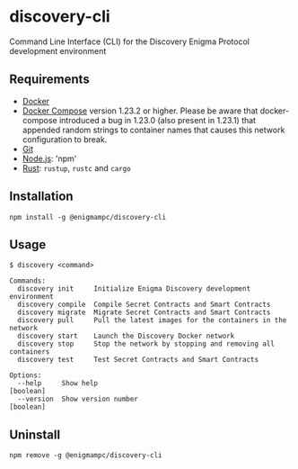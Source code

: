 # discovery-cli
Command Line Interface (CLI) for the Discovery Enigma Protocol development environment

## Requirements

- [Docker](https://docs.docker.com/install/)
- [Docker Compose](https://docs.docker.com/compose/install/) version 1.23.2 or higher. Please be aware that docker-compose introduced a bug in 1.23.0 (also present in 1.23.1) that appended random strings to container names that causes this network configuration to break.
- [Git](https://git-scm.com/book/en/v2/Getting-Started-Installing-Git)
- [Node.js](https://nodejs.org/en/): 'npm'
- [Rust](https://www.rust-lang.org/tools/install): `rustup`, `rustc` and `cargo`

## Installation
```
npm install -g @enigmampc/discovery-cli
```

## Usage
```
$ discovery <command>

Commands:
  discovery init     Initialize Enigma Discovery development environment
  discovery compile  Compile Secret Contracts and Smart Contracts
  discovery migrate  Migrate Secret Contracts and Smart Contracts
  discovery pull     Pull the latest images for the containers in the network
  discovery start    Launch the Discovery Docker network
  discovery stop     Stop the network by stopping and removing all containers
  discovery test     Test Secret Contracts and Smart Contracts

Options:
  --help     Show help                                                 [boolean]
  --version  Show version number                                       [boolean]
```

## Uninstall
```
npm remove -g @enigmampc/discovery-cli
```